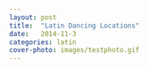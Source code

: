 ```yaml
---
layout: post
title:  "Latin Dancing Locations"
date:   2014-11-3
categories: latin
cover-photo: images/testphoto.gif
---
```



<!-- TODO: CONTAINS THE LIST OF LOCATIONS HERE THAT CAN BE ACCESSED FROM HOMEPAGE -->